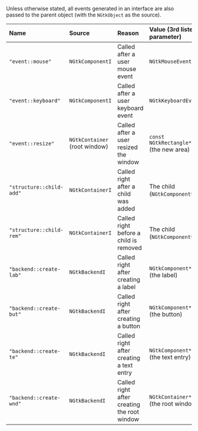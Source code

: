 Unless otherwise stated, all events generated in an interface are also passed to the parent object (with the `NGtkObject` as the source).

| **Name** | **Source** | **Reason** | **Value** (3rd listener parameter) |
|:---------|:-----------|:-----------|:-----------------------------------|
| `"event::mouse"` | `NGtkComponentI` | Called after a user mouse event | `NGtkMouseEvent*` ||e|
| `"event::keyboard"` | `NGtkComponentI` | Called after a user keyboard event | `NGtkKeyboardEvent*` |
| `"event::resize"` | `NGtkContainer` (root window) | Called after a user resized the window | `const NGtkRectangle*` (the new area) |
| `"structure::child-add"` | `NGtkContainerI` | Called right after a child was added | The child (`NGtkComponent*`) |
| `"structure::child-rem"` | `NGtkContainerI` | Called right before a child is removed | The child (`NGtkComponent*`) |
| `"backend::create-lab"` | `NGtkBackendI` | Called right after creating a label | `NGtkComponent*` (the label) |
| `"backend::create-but"` | `NGtkBackendI` | Called right after creating a button | `NGtkComponent*` (the button) |
| `"backend::create-te"` | `NGtkBackendI` | Called right after creating a text entry | `NGtkComponent*` (the text entry) |
| `"backend::create-wnd"` | `NGtkBackendI` | Called right after creating the root window | `NGtkContainer*` (the root window) |